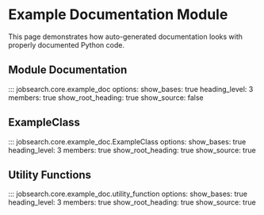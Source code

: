 # Example Documentation Module

This page demonstrates how auto-generated documentation looks with properly documented Python code.

## Module Documentation

::: jobsearch.core.example_doc
    options:
      show_bases: true
      heading_level: 3
      members: true
      show_root_heading: true
      show_source: false

## ExampleClass

::: jobsearch.core.example_doc.ExampleClass
    options:
      show_bases: true
      heading_level: 3
      members: true
      show_root_heading: true
      show_source: true

## Utility Functions

::: jobsearch.core.example_doc.utility_function
    options:
      show_bases: true
      heading_level: 3
      members: true
      show_root_heading: true
      show_source: true
